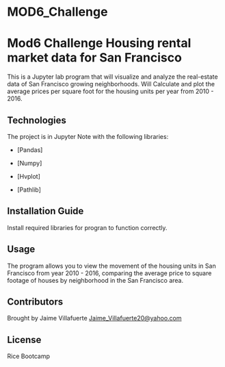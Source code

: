 # MOD6_Challenge

# Mod6 Challenge Housing rental market data for San Francisco 

This is a Jupyter lab program that will visualize and analyze the real-estate data of San Francisco growing neighborhoods. Will Calculate and plot the average prices per square foot for the housing units per year from 2010 - 2016.

## Technologies

The project is in Jupyter Note with the following libraries:

* [Pandas] 

* [Numpy] 

* [Hvplot] 

* [Pathlib] 

## Installation Guide

Install required libraries for progran to function correctly.

## Usage

The program allows you to view the movement of the housing units in San Francisco from year 2010 - 2016, comparing the average price to square footage of houses by neighborhood in the San Francisco area. 

## Contributors

Brought by Jaime Villafuerte 
Jaime_Villafuerte20@yahoo.com

## License

Rice Bootcamp 
